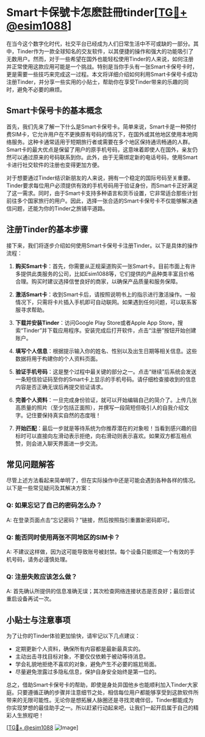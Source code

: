 # Smart卡保號卡怎麽註冊tinder[[TG💪+ @esim1088](https://t.me/s/esim1088)]

在当今这个数字化时代，社交平台已经成为人们日常生活中不可或缺的一部分。其中，Tinder作为一款全球知名的交友软件，以其便捷的操作和强大的功能吸引了无数用户。然而，对于一些希望在国外也能轻松使用Tinder的人来说，如何注册并正常使用这款应用可能是一个挑战。特别是当你手头有一张Smart卡保号卡时，更是需要一些技巧来完成这一过程。本文将详细介绍如何利用Smart卡保号卡成功注册Tinder，并分享一些实用的小贴士，帮助你在享受Tinder带来的乐趣的同时，避免不必要的麻烦。

## Smart卡保号卡的基本概念

首先，我们先来了解一下什么是Smart卡保号卡。简单来说，Smart卡是一种预付费SIM卡，它允许用户在不更换原有号码的情况下，在国外或其他地区使用本地网络服务。这种卡通常适用于短期旅行者或需要在多个地区保持通讯畅通的人群。Smart卡的最大优点是保留了用户的原手机号码，这意味着即使人在国外，亲友仍然可以通过原来的号码联系到你。此外，由于无需绑定新的电话号码，使用Smart卡进行社交软件的注册也变得更加方便。

对于想要通过Tinder结识新朋友的人来说，拥有一个稳定的国际号码至关重要。Tinder要求每位用户必须提供有效的手机号码用于验证身份，而Smart卡正好满足了这一需求。同时，由于Smart卡支持多种语言和货币设置，它非常适合那些计划前往多个国家旅行的用户。因此，选择一张合适的Smart卡保号卡不仅能够解决通信问题，还能为你的Tinder之旅铺平道路。

## 注册Tinder的基本步骤

接下来，我们将逐步介绍如何使用Smart卡保号卡注册Tinder。以下是具体的操作流程：

1. **购买Smart卡**：首先，你需要从正规渠道购买一张Smart卡。目前市面上有许多提供此类服务的公司，比如Esim1088等，它们提供的产品种类丰富且价格合理。购买时建议选择信誉良好的商家，以确保产品质量和服务保障。

2. **激活Smart卡**：收到Smart卡后，请按照说明书上的指示进行激活操作。一般情况下，只需将卡片插入手机即可自动联网。如果遇到任何问题，可以联系客服寻求帮助。

3. **下载并安装Tinder**：访问Google Play Store或者Apple App Store，搜索“Tinder”并下载应用程序。安装完成后打开软件，点击“注册”按钮开始创建账户。

4. **填写个人信息**：根据提示输入你的姓名、性别以及出生日期等相关信息。这些数据将用于构建你的个人资料页面。

5. **验证手机号码**：这是整个过程中最关键的部分之一。点击“继续”后系统会发送一条短信验证码至你的Smart卡上显示的手机号码。请仔细检查接收到的信息内容是否正确无误后再提交验证请求。

6. **完善个人资料**：一旦完成身份验证，就可以开始编辑自己的简介了。上传几张高质量的照片（至少包括正面照），并撰写一段简短但吸引人的自我介绍文字。记住要保持真实自然的态度哦！

7. **开始匹配**：最后一步就是等待系统为你推荐潜在的对象啦！当看到感兴趣的目标时可以直接向左滑动表示拒绝，向右滑动则表示喜欢。如果双方都互相点赞，则会进入聊天界面进一步交流。

## 常见问题解答

尽管上述方法看起来简单明了，但在实际操作中还是可能会遇到各种各样的情况。以下是一些常见疑问及其解决方案：

### Q: 如果忘记了自己的密码怎么办？
A: 在登录页面点击“忘记密码？”链接，然后按照指引重置新密码即可。

### Q: 能否同时使用两张不同地区的SIM卡？
A: 不建议这样做，因为这可能导致账号被封禁。每个设备只能绑定一个有效的手机号码，请务必谨慎处理。

### Q: 注册失败应该怎么做？
A: 首先确认所提供的信息准确无误；其次检查网络连接状态是否良好；最后尝试重启设备再试一次。

## 小贴士与注意事项

为了让你的Tinder体验更加愉快，请牢记以下几点建议：

- 定期更新个人资料，确保所有内容都是最新最真实的。
- 主动出击寻找目标对象，不要仅仅依赖于被动等待消息。
- 学会礼貌地拒绝不喜欢的对象，避免产生不必要的尴尬局面。
- 尽量避免泄露过多隐私信息，保护自身安全始终是第一位的。

总之，借助Smart卡保号卡的帮助，即使是身处异国他乡也能顺利加入Tinder大家庭。只要遵循正确的步骤并注意细节之处，相信每位用户都能够享受到这款软件所带来的无限可能性。无论你是想拓展人脉圈还是寻找灵魂伴侣，Tinder都能成为你实现梦想的最佳助手之一。所以赶紧行动起来吧，让我们一起开启属于自己的精彩人生旅程吧！

[[TG💪+ @esim1088](https://t.me/s/esim1088) ![Image](https://i.postimg.cc/4NQfJmqS/Snipaste-2025-05-13-00-14-12.png)]